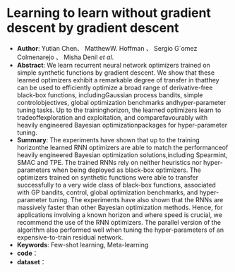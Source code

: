 # Learning to learn without gradient descent by gradient descent

* **Author**: Yutian Chen、 MatthewW. Hoffman 、 Sergio G´omez Colmenarejo 、 Misha Denil *et al*.
* **Abstract**: We learn recurrent neural network optimizers trained on simple synthetic functions by gradient descent. We show that these learned optimizers exhibit a remarkable degree of transfer in thatthey can be used to efficiently optimize a broad range of derivative-free black-box functions, includingGaussian process bandits, simple controlobjectives, global optimization benchmarks andhyper-parameter tuning tasks. Up to the traininghorizon, the learned optimizers learn to tradeoffexploration and exploitation, and comparefavourably with heavily engineered Bayesian optimizationpackages for hyper-parameter tuning.
* **Summary**: The experiments have shown that up to the training horizonthe learned RNN optimizers are able to match the performanceof heavily engineered Bayesian optimization solutions,including Spearmint, SMAC and TPE. The trained RNNs rely on neither heuristics nor hyper-parameters when being deployed as black-box optimizers. The optimizers trained on synthetic functions were able to transfer successfully to a very wide class of black-box functions, associated with GP bandits, control, global optimization benchmarks, and hyper-parameter tuning. The experiments have also shown that the RNNs are massively faster than other Bayesian optimization methods. Hence, for applications involving a known horizon and
  where speed is crucial, we recommend the use of the RNN optimizers. The parallel version of the algorithm also performed well when tuning the hyper-parameters of an expensive-to-train residual network.
* **Keywords**: Few-shot learning, Meta-learning
* **code**：
* **dataset**：

